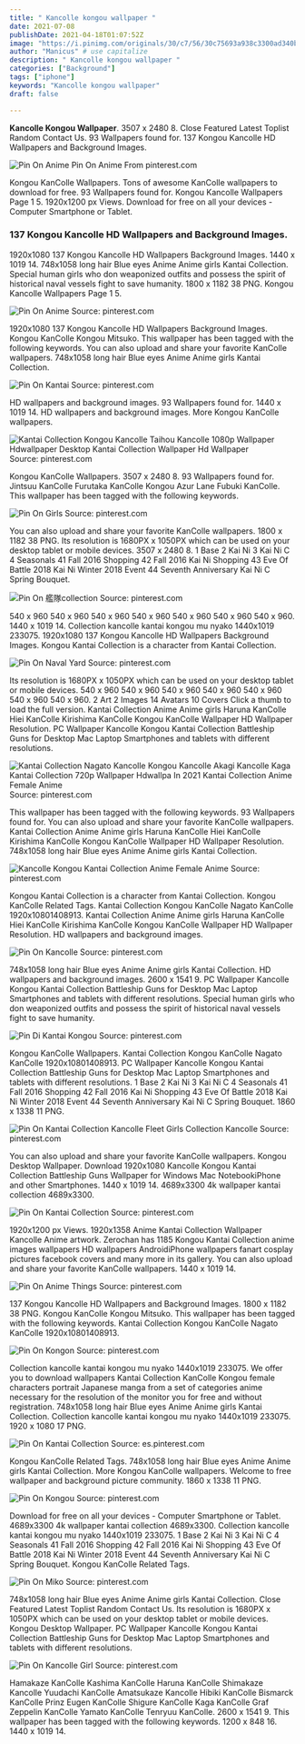 ```yaml
---
title: " Kancolle kongou wallpaper "
date: 2021-07-08
publishDate: 2021-04-18T01:07:52Z
image: "https://i.pinimg.com/originals/30/c7/56/30c75693a938c3300ad340b1de2381b7.jpg"
author: "Manicus" # use capitalize
description: " Kancolle kongou wallpaper "
categories: ["Background"]
tags: ["iphone"]
keywords: "Kancolle kongou wallpaper"
draft: false

---
```



**Kancolle Kongou Wallpaper**. 3507 x 2480 8. Close Featured Latest Toplist Random Contact Us. 93 Wallpapers found for. 137 Kongou Kancolle HD Wallpapers and Background Images.

![Pin On Anime](https://i.pinimg.com/originals/a3/61/44/a361449a265453bab2970e36d15ccd05.jpg "Pin On Anime")
Pin On Anime From pinterest.com


Kongou KanColle Wallpapers. Tons of awesome KanColle wallpapers to download for free. 93 Wallpapers found for. Kongou Kancolle Wallpapers Page 1 5. 1920x1200 px Views. Download for free on all your devices - Computer Smartphone or Tablet.

### 137 Kongou Kancolle HD Wallpapers and Background Images.

1920x1080 137 Kongou Kancolle HD Wallpapers Background Images. 1440 x 1019 14. 748x1058 long hair Blue eyes Anime Anime girls Kantai Collection. Special human girls who don weaponized outfits and possess the spirit of historical naval vessels fight to save humanity. 1800 x 1182 38 PNG. Kongou Kancolle Wallpapers Page 1 5.


![Pin On Anime](https://i.pinimg.com/originals/a3/61/44/a361449a265453bab2970e36d15ccd05.jpg "Pin On Anime")
Source: pinterest.com

1920x1080 137 Kongou Kancolle HD Wallpapers Background Images. Kongou KanColle Kongou Mitsuko. This wallpaper has been tagged with the following keywords. You can also upload and share your favorite KanColle wallpapers. 748x1058 long hair Blue eyes Anime Anime girls Kantai Collection.

![Pin On Kantai](https://i.pinimg.com/736x/90/54/9d/90549dfbc308abf76025814994866464.jpg "Pin On Kantai")
Source: pinterest.com

HD wallpapers and background images. 93 Wallpapers found for. 1440 x 1019 14. HD wallpapers and background images. More Kongou KanColle wallpapers.

![Kantai Collection Kongou Kancolle Taihou Kancolle 1080p Wallpaper Hdwallpaper Desktop Kantai Collection Wallpaper Hd Wallpaper](https://i.pinimg.com/originals/30/c2/0b/30c20b5b0e6f4ad19211c7f0d33a0ef8.jpg "Kantai Collection Kongou Kancolle Taihou Kancolle 1080p Wallpaper Hdwallpaper Desktop Kantai Collection Wallpaper Hd Wallpaper")
Source: pinterest.com

Kongou KanColle Wallpapers. 3507 x 2480 8. 93 Wallpapers found for. Jintsuu KanColle Furutaka KanColle Kongou Azur Lane Fubuki KanColle. This wallpaper has been tagged with the following keywords.

![Pin On Girls](https://i.pinimg.com/originals/ce/5e/f8/ce5ef8271181c69df38ac7557db86e4b.jpg "Pin On Girls")
Source: pinterest.com

You can also upload and share your favorite KanColle wallpapers. 1800 x 1182 38 PNG. Its resolution is 1680PX x 1050PX which can be used on your desktop tablet or mobile devices. 3507 x 2480 8. 1 Base 2 Kai Ni 3 Kai Ni C 4 Seasonals 41 Fall 2016 Shopping 42 Fall 2016 Kai Ni Shopping 43 Eve Of Battle 2018 Kai Ni Winter 2018 Event 44 Seventh Anniversary Kai Ni C Spring Bouquet.

![Pin On 艦隊collection](https://i.pinimg.com/originals/95/93/31/95933191c4302c7ab0bf6ee629fb3d41.jpg "Pin On 艦隊collection")
Source: pinterest.com

540 x 960 540 x 960 540 x 960 540 x 960 540 x 960 540 x 960 540 x 960. 1440 x 1019 14. Collection kancolle kantai kongou mu nyako 1440x1019 233075. 1920x1080 137 Kongou Kancolle HD Wallpapers Background Images. Kongou Kantai Collection is a character from Kantai Collection.

![Pin On Naval Yard](https://i.pinimg.com/564x/d2/a4/8c/d2a48c2b68ae147b20f121cc0a7abbdd--hiei-manga-comics.jpg "Pin On Naval Yard")
Source: pinterest.com

Its resolution is 1680PX x 1050PX which can be used on your desktop tablet or mobile devices. 540 x 960 540 x 960 540 x 960 540 x 960 540 x 960 540 x 960 540 x 960. 2 Art 2 Images 14 Avatars 10 Covers Click a thumb to load the full version. Kantai Collection Anime Anime girls Haruna KanColle Hiei KanColle Kirishima KanColle Kongou KanColle Wallpaper HD Wallpaper Resolution. PC Wallpaper Kancolle Kongou Kantai Collection Battleship Guns for Desktop Mac Laptop Smartphones and tablets with different resolutions.

![Kantai Collection Nagato Kancolle Kongou Kancolle Akagi Kancolle Kaga Kantai Collection 720p Wallpaper Hdwallpa In 2021 Kantai Collection Anime Female Anime](https://i.pinimg.com/originals/53/c7/b3/53c7b3f561ab7c9f298122f1593dbb4e.jpg "Kantai Collection Nagato Kancolle Kongou Kancolle Akagi Kancolle Kaga Kantai Collection 720p Wallpaper Hdwallpa In 2021 Kantai Collection Anime Female Anime")
Source: pinterest.com

This wallpaper has been tagged with the following keywords. 93 Wallpapers found for. You can also upload and share your favorite KanColle wallpapers. Kantai Collection Anime Anime girls Haruna KanColle Hiei KanColle Kirishima KanColle Kongou KanColle Wallpaper HD Wallpaper Resolution. 748x1058 long hair Blue eyes Anime Anime girls Kantai Collection.

![Kancolle Kongou Kantai Collection Anime Female Anime](https://i.pinimg.com/originals/fa/a7/c1/faa7c1f45e4a6efae35e62db2b24a911.jpg "Kancolle Kongou Kantai Collection Anime Female Anime")
Source: pinterest.com

Kongou Kantai Collection is a character from Kantai Collection. Kongou KanColle Related Tags. Kantai Collection Kongou KanColle Nagato KanColle 1920x10801408913. Kantai Collection Anime Anime girls Haruna KanColle Hiei KanColle Kirishima KanColle Kongou KanColle Wallpaper HD Wallpaper Resolution. HD wallpapers and background images.

![Pin On Kancolle](https://i.pinimg.com/originals/e3/4f/07/e34f07af6ea806d89712b25526658384.jpg "Pin On Kancolle")
Source: pinterest.com

748x1058 long hair Blue eyes Anime Anime girls Kantai Collection. HD wallpapers and background images. 2600 x 1541 9. PC Wallpaper Kancolle Kongou Kantai Collection Battleship Guns for Desktop Mac Laptop Smartphones and tablets with different resolutions. Special human girls who don weaponized outfits and possess the spirit of historical naval vessels fight to save humanity.

![Pin Di Kantai Kongou](https://i.pinimg.com/originals/4c/f0/2a/4cf02ae2f27caadf80ef63a4ab11c20b.jpg "Pin Di Kantai Kongou")
Source: pinterest.com

Kongou KanColle Wallpapers. Kantai Collection Kongou KanColle Nagato KanColle 1920x10801408913. PC Wallpaper Kancolle Kongou Kantai Collection Battleship Guns for Desktop Mac Laptop Smartphones and tablets with different resolutions. 1 Base 2 Kai Ni 3 Kai Ni C 4 Seasonals 41 Fall 2016 Shopping 42 Fall 2016 Kai Ni Shopping 43 Eve Of Battle 2018 Kai Ni Winter 2018 Event 44 Seventh Anniversary Kai Ni C Spring Bouquet. 1860 x 1338 11 PNG.

![Pin On Kantai Collection Kancolle Fleet Girls Collection Kancolle](https://i.pinimg.com/originals/e4/77/1f/e4771f4ccb9503b5a8592998b2a112a4.jpg "Pin On Kantai Collection Kancolle Fleet Girls Collection Kancolle")
Source: pinterest.com

You can also upload and share your favorite KanColle wallpapers. Kongou Desktop Wallpaper. Download 1920x1080 Kancolle Kongou Kantai Collection Battleship Guns Wallpaper for Windows Mac NotebookiPhone and other Smartphones. 1440 x 1019 14. 4689x3300 4k wallpaper kantai collection 4689x3300.

![Pin On Kantai Collection](https://i.pinimg.com/originals/8e/c5/12/8ec51250acf1809a4969225da0e389e1.jpg "Pin On Kantai Collection")
Source: pinterest.com

1920x1200 px Views. 1920x1358 Anime Kantai Collection Wallpaper Kancolle Anime artwork. Zerochan has 1185 Kongou Kantai Collection anime images wallpapers HD wallpapers AndroidiPhone wallpapers fanart cosplay pictures facebook covers and many more in its gallery. You can also upload and share your favorite KanColle wallpapers. 1440 x 1019 14.

![Pin On Anime Things](https://i.pinimg.com/originals/ef/80/c7/ef80c7fd316ea64e14fb25e66441f870.png "Pin On Anime Things")
Source: pinterest.com

137 Kongou Kancolle HD Wallpapers and Background Images. 1800 x 1182 38 PNG. Kongou KanColle Kongou Mitsuko. This wallpaper has been tagged with the following keywords. Kantai Collection Kongou KanColle Nagato KanColle 1920x10801408913.

![Pin On Kongon](https://i.pinimg.com/originals/95/0d/ed/950deda075eb1cbeb1f893d1ba7843d8.jpg "Pin On Kongon")
Source: pinterest.com

Collection kancolle kantai kongou mu nyako 1440x1019 233075. We offer you to download wallpapers Kantai Collection KanColle Kongou female characters portrait Japanese manga from a set of categories anime necessary for the resolution of the monitor you for free and without registration. 748x1058 long hair Blue eyes Anime Anime girls Kantai Collection. Collection kancolle kantai kongou mu nyako 1440x1019 233075. 1920 x 1080 17 PNG.

![Pin On Kantai Collection](https://i.pinimg.com/originals/16/d3/8e/16d38e6b6196891e17b11e9599d5fc23.jpg "Pin On Kantai Collection")
Source: es.pinterest.com

Kongou KanColle Related Tags. 748x1058 long hair Blue eyes Anime Anime girls Kantai Collection. More Kongou KanColle wallpapers. Welcome to free wallpaper and background picture community. 1860 x 1338 11 PNG.

![Pin On Kongou](https://i.pinimg.com/originals/81/a5/a3/81a5a3e2cc4a8e695e12653031e5b159.jpg "Pin On Kongou")
Source: pinterest.com

Download for free on all your devices - Computer Smartphone or Tablet. 4689x3300 4k wallpaper kantai collection 4689x3300. Collection kancolle kantai kongou mu nyako 1440x1019 233075. 1 Base 2 Kai Ni 3 Kai Ni C 4 Seasonals 41 Fall 2016 Shopping 42 Fall 2016 Kai Ni Shopping 43 Eve Of Battle 2018 Kai Ni Winter 2018 Event 44 Seventh Anniversary Kai Ni C Spring Bouquet. Kongou KanColle Related Tags.

![Pin On Miko](https://i.pinimg.com/originals/64/54/05/6454059c3e1bcd744ff36a8e2f406574.jpg "Pin On Miko")
Source: pinterest.com

748x1058 long hair Blue eyes Anime Anime girls Kantai Collection. Close Featured Latest Toplist Random Contact Us. Its resolution is 1680PX x 1050PX which can be used on your desktop tablet or mobile devices. Kongou Desktop Wallpaper. PC Wallpaper Kancolle Kongou Kantai Collection Battleship Guns for Desktop Mac Laptop Smartphones and tablets with different resolutions.

![Pin On Kancolle Girl](https://i.pinimg.com/originals/30/c7/56/30c75693a938c3300ad340b1de2381b7.jpg "Pin On Kancolle Girl")
Source: pinterest.com

Hamakaze KanColle Kashima KanColle Haruna KanColle Shimakaze Kancolle Yuudachi KanColle Amatsukaze Kancolle Hibiki KanColle Bismarck KanColle Prinz Eugen KanColle Shigure KanColle Kaga KanColle Graf Zeppelin KanColle Yamato KanColle Tenryuu KanColle. 2600 x 1541 9. This wallpaper has been tagged with the following keywords. 1200 x 848 16. 1440 x 1019 14.

